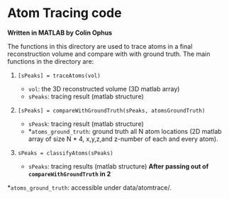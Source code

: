 # Atom Tracing code
**Written in MATLAB by Colin Ophus**

The functions in this directory are used to trace atoms in a final reconstruction volume and compare with with ground truth.
The main functions in the directory are:
1. ```[sPeaks] = traceAtoms(vol)```
	- ```vol```: the 3D reconstructed volume (3D matlab array)
	- ```sPeaks```: tracing result (matlab structure)

2. ```[sPeaks] = compareWithGroundTruth(sPeaks, atomsGroundTruth)```
	- ```sPeask```: tracing result (matlab structure)
	- *```atoms_ground_truth```: ground truth all N atom locations (2D matlab array of size N * 4, x,y,z,and z-number of each and every atom).

3. ```sPeaks = classifyAtoms(sPeaks)```
	- ```sPeaks```: tracing results (matlab structure) **After passing out of ```compareWithGroundTruth``` in 2**

*```atoms_ground_truth```: accessible under data/atomtrace/.
